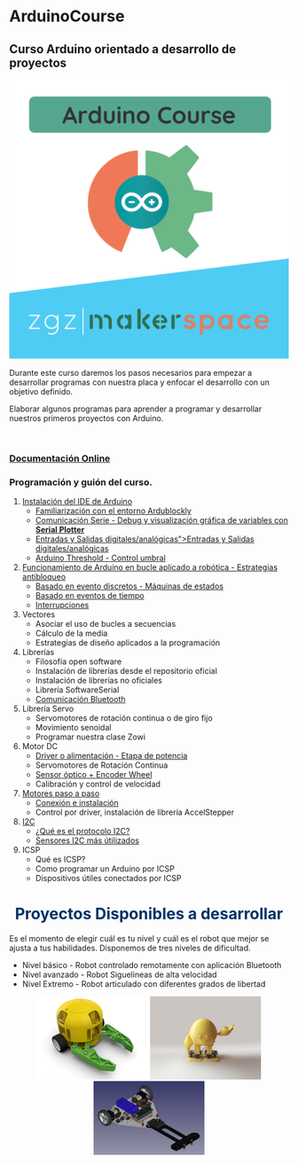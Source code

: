 # ArduinoCourse
<h2>Curso Arduino orientado a desarrollo de proyectos</h2>


<p align="center">
  <img  src="rsc/Arduino_Course_ZMS.png" width="600"/>
  
</p>
Durante este curso daremos los pasos necesarios para empezar a desarrollar programas con nuestra placa y enfocar el desarrollo con un objetivo definido.

Elaborar algunos programas para aprender a programar y desarrollar nuestros primeros proyectos con Arduino.

<br>
<h3><a href="https://zaragozamakerspace.com/index.php/courses/curso-basico-arduino/">Documentación Online</a></h3>

<h3>Programación y guión del curso.</h3>
<ol>
 	<li><a href="https://zaragozamakerspace.com/index.php/lessons/curso-arduino-y-robotica-instalacion-ide-de-arduino/">Instalación del IDE de  Arduino</a>
<ul>
 	<li><a href="https://zaragozamakerspace.com/index.php/arduino-online-como-usar-ardublockly/">Familiarización con el entorno Ardublockly</a></li>
 	<li><a href="https://zaragozamakerspace.com/index.php/lessons/curso-arduino-y-robotica-serial-monitor/">Comunicación Serie - Debug y visualización gráfica de variables con <strong>Serial Plotter</strong></a></li>
 	<li><a href="https://zaragozamakerspace.com/index.php/lessons/curso-arduino-robotica-entradas-y-salidas/">Entradas y Salidas digitales/analógicas">Entradas y Salidas digitales/analógicas</a></li>
 	<li><a href="https://zaragozamakerspace.com/index.php/lessons/control-umbral/" target="_blank" rel="noopener">Arduino Threshold - Control umbral</a></li>
</ul>
</li>
 	<li><a href="https://zaragozamakerspace.com/index.php/lessons/curso-arduino-y-robotica-estrategias-antibloqueo-en-bucle/">Funcionamiento de Arduino en bucle aplicado a robótica - Estrategias antibloqueo</a>
<ul>
 	<li><a href="https://zaragozamakerspace.com/index.php/lessons/curso-arduino-y-robotica-eventos-discretos-y-maquinas-de-estados/">Basado en evento discretos - Máquinas de estados</a></li>
 	<li><a href="https://zaragozamakerspace.com/index.php/lessons/curso-arduino-y-robotica-eventos-temporales/">Basado en eventos de tiempo</a></li>
 	<li><a href="https://zaragozamakerspace.com/index.php/lessons/curso-arduino-y-robotica-interrupciones/">Interrupciones</a></li>
</ul>
</li>
 	<li> Vectores
<ul>
 	<li>Asociar el uso de bucles a secuencias</li>
 	<li>Cálculo de la media</li>
 	<li>Estrategias de diseño aplicados a la programación</li>
</ul>
</li>
 	<li>Librerías
<ul>
 	<li>Filosofía open software</li>
 	<li>Instalación de librerías desde el repositorio oficial</li>
 	<li>Instalación de librerías no oficiales</li>
 	<li>Librería SoftwareSerial</li>
 	<li><a href="https://zaragozamakerspace.com/index.php/lessons/curso-de-arduino-y-robotica-comunicacion-bluetooth/">Comunicación Bluetooth</a></li>
</ul>
</li>
 	<li>Librería Servo
<ul>
 	<li>Servomotores de rotación continua o de giro fijo</li>
 	<li>Movimiento senoidal</li>
 	<li>Programar nuestra clase Zowi</li>
</ul>
</li>
 	<li>Motor DC
<ul>
 	<li><a href="https://zaragozamakerspace.com/index.php/lessons/curso-de-arduino-y-robotica-driver-l298n-etapa-de-potencia/">Driver o alimentación  - Etapa de potencia</a></li>
 	<li>Servomotores de Rotación Continua</li>
 	<li><a href="https://zaragozamakerspace.com/index.php/lessons/curso-arduino-y-robotica-sensor-optico-encoder-wheel/">Sensor óptico + Encoder Wheel</a></li>
 	<li>Calibración y control de velocidad</li>
</ul>
</li>
 	<li><a href="https://zaragozamakerspace.com/index.php/lessons/curso-arduino-y-robotica-motores-paso-a-paso/">Motores paso a paso</a>
<ul>
 	<li><a href="https://zaragozamakerspace.com/index.php/lessons/curso-arduino-y-robotica-motores-paso-a-paso/">Conexión e instalación</a></li>
 	<li>Control por driver, instalación de librería AccelStepper</li>
</ul>
</li>
 	<li><a href="https://zaragozamakerspace.com/index.php/lessons/curso-de-arduino-y-robotica-i2c/">I2C</a>
<ul>
 	<li><a href="https://zaragozamakerspace.com/index.php/lessons/curso-de-arduino-y-robotica-i2c/">¿Qué es el protocolo I2C?</a></li>
 	<li><a href="https://zaragozamakerspace.com/index.php/taller-2-i2c-maker-show/">Sensores I2C más útilizados</a></li>
</ul>
</li>
 	<li> ICSP
<ul>
 	<li>Qué es ICSP?</li>
 	<li>Como programar un Arduino por ICSP</li>
 	<li>Dispositivos útiles conectados por ICSP</li>
</ul>
</li>
</ol>


<h1 style="text-align: center;"><span style="color: #003366;">Proyectos Disponibles a desarrollar</span></h1>
Es el momento de elegir cuál es tu nivel y cuál es el robot que mejor se ajusta a tus habilidades. Disponemos de tres niveles de dificultad.
<ul>
 	<li>Nivel básico - Robot controlado remotamente con aplicación Bluetooth</li>
 	<li>Nivel avanzado - Robot Siguelineas de alta velocidad</li>
 	<li>Nivel Extremo - Robot articulado con diferentes grados de libertad</li>
</ul>

<p align="center">
  <img  src="rsc/IMG/RemoteCar.jpg" width="200"/>
  <img  src="rsc/IMG/RemoteBiped.jpg" width="200"/>
  <img  src="rsc/IMG/HighSpeed_FollowLine.png" width="200"/>
  
</p>
